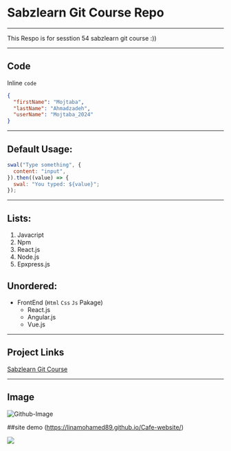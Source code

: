 # Sabzlearn Git Course Repo

---

<p>This Respo is for sesstion 54 sabzlearn git course :))</p>

---

## Code

Inline `code`

```json
{
  "firstName": "Mojtaba",
  "lastName": "Ahmadzadeh",
  "userName": "Mojtaba_2024"
}
```

---

## Default Usage:

```javascript
swal("Type something", {
  content: "input",
}).then((value) => {
  swal: "You typed: ${value}";
});
```

___

## Lists: 

1. Javacript
2. Npm
3. React.js
4. Node.js
5. Epxpress.js

## Unordered:

- FrontEnd (`Html` `Css` `Js` Pakage)
    - React.js
    - Angular.js
    - Vue.js

___

## Project Links

[Sabzlearn Git Course](https://github.com/Mojtaba-2024/)

___

## Image 

![Github-Image](https://octodex.github.com/images/dojocat.jpg)

<!-- ## Sabzlearn Git Course Repo
### Sabzlearn Git Course Repo
#### Sabzlearn Git Course Repo
##### Sabzlearn Git Course Repo
###### Sabzlearn Git Course Repo -->

##site demo (https://linamohamed89.github.io/Cafe-website/)

![](https://github.com/Linamohamed89/Cafe-website/blob/main/screenshot.png)
